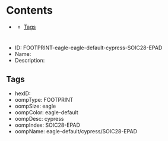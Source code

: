 



Contents
========

* [](#)
	* [Tags](#tags)

# 

- ID: FOOTPRINT-eagle-eagle-default-cypress-SOIC28-EPAD
- Name: 
- Description: 

## Tags

- hexID: 
- oompType: FOOTPRINT
- oompSize: eagle
- oompColor: eagle-default
- oompDesc: cypress
- oompIndex: SOIC28-EPAD
- oompName: eagle-default/cypress/SOIC28-EPAD
